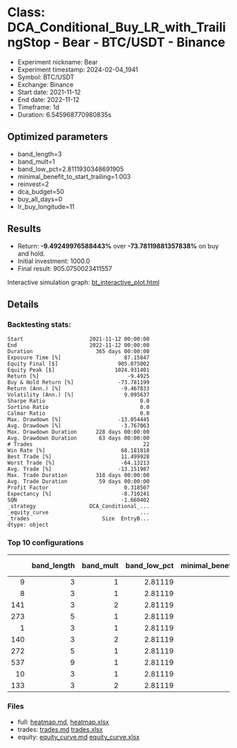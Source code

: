 # Class: DCA_Conditional_Buy_LR_with_TrailingStop - Bear - BTC/USDT - Binance

- Experiment nickname: Bear 
- Experiment timestamp: 2024-02-04_1941 
- Symbol: BTC/USDT
- Exchange: Binance
- Start date: 2021-11-12
- End date: 2022-11-12
- Timeframe: 1d
- Duration: 6.545968770980835s

## Optimized parameters

- band_length=3
- band_mult=1
- band_low_pct=2.8111930348691905
- minimal_benefit_to_start_trailing=1.003
- reinvest=2
- dca_budget=50
- buy_all_days=0
- lr_buy_longitude=11

## Results

- Return: **-9.49249976588443%** over **-73.78119881357838%** on buy and hold.
- Initial investment: 1000.0
- Final result: 905.0750023411557

Interactive simulation graph: [bt_interactive_plot.html](bt_interactive_plot.html)

## Details 
### Backtesting stats:

```
Start                     2021-11-12 00:00:00
End                       2022-11-12 00:00:00
Duration                    365 days 00:00:00
Exposure Time [%]                    87.15847
Equity Final [$]                   905.075002
Equity Peak [$]                   1024.931401
Return [%]                            -9.4925
Buy & Hold Return [%]              -73.781199
Return (Ann.) [%]                   -9.467833
Volatility (Ann.) [%]                9.095637
Sharpe Ratio                              0.0
Sortino Ratio                             0.0
Calmar Ratio                              0.0
Max. Drawdown [%]                  -13.054445
Avg. Drawdown [%]                   -3.767063
Max. Drawdown Duration      228 days 00:00:00
Avg. Drawdown Duration       63 days 00:00:00
# Trades                                   22
Win Rate [%]                        68.181818
Best Trade [%]                      11.499928
Worst Trade [%]                     -64.13213
Avg. Trade [%]                     -13.151987
Max. Trade Duration         318 days 00:00:00
Avg. Trade Duration          59 days 00:00:00
Profit Factor                        0.318507
Expectancy [%]                      -8.710241
SQN                                 -1.660402
_strategy                 DCA_Conditional_...
_equity_curve                             ...
_trades                       Size  EntryB...
dtype: object
```

### Top 10 configurations

|     |   band_length |   band_mult |   band_low_pct |   minimal_benefit_to_start_trailing |   reinvest |   dca_budget |   buy_all_days |   lr_buy_longitude |   Return [%] |
|----:|--------------:|------------:|---------------:|------------------------------------:|-----------:|-------------:|---------------:|-------------------:|-------------:|
|   9 |             3 |           1 |        2.81119 |                               1.003 |          2 |           50 |              0 |                 11 |      -9.4925 |
|   8 |             3 |           1 |        2.81119 |                               1.003 |          2 |           50 |              0 |                 10 |     -10.054  |
| 141 |             3 |           2 |        2.81119 |                               1.003 |          2 |           50 |              0 |                 11 |     -10.4277 |
| 273 |             5 |           1 |        2.81119 |                               1.003 |          2 |           50 |              0 |                 11 |     -10.6003 |
|   1 |             3 |           1 |        2.81119 |                               1.003 |          2 |           50 |              0 |                  3 |     -10.7228 |
| 140 |             3 |           2 |        2.81119 |                               1.003 |          2 |           50 |              0 |                 10 |     -11.0005 |
| 272 |             5 |           1 |        2.81119 |                               1.003 |          2 |           50 |              0 |                 10 |     -11.0342 |
| 537 |             9 |           1 |        2.81119 |                               1.003 |          2 |           50 |              0 |                 11 |     -12.5013 |
|  10 |             3 |           1 |        2.81119 |                               1.003 |          2 |           50 |              0 |                 12 |     -12.7831 |
| 133 |             3 |           2 |        2.81119 |                               1.003 |          2 |           50 |              0 |                  3 |     -13.5443 |

### Files

- full: [heatmap.md](heatmap_df.md), [heatmap.xlsx](heatmap_df.xlsx) 
- trades: [trades.md](trades.md) [trades.xlsx](trades.xlsx)
- equity: [equity_curve.md](equity_curve.md) [equity_curve.xlsx](equity_curve.xlsx)

